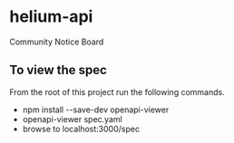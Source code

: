 # helium-api
Community Notice Board

## To view the spec
From the root of this project run the following commands.

- npm install --save-dev openapi-viewer
- openapi-viewer spec.yaml
- browse to localhost:3000/spec